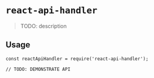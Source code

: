 # `react-api-handler`

> TODO: description

## Usage

```
const reactApiHandler = require('react-api-handler');

// TODO: DEMONSTRATE API
```
